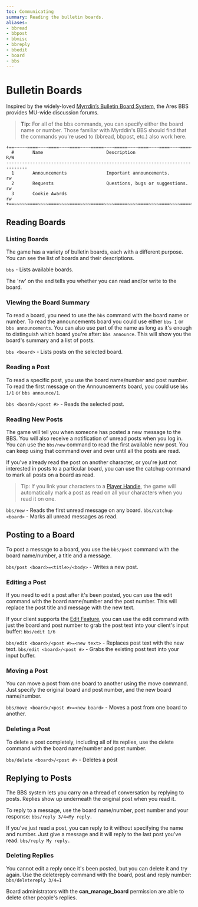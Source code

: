 ```yaml
---
toc: Communicating
summary: Reading the bulletin boards.
aliases:
- bbread
- bbpost
- bbmisc
- bbreply
- bbedit
- board
- bbs
---
```

# Bulletin Boards

Inspired by the widely-loved [Myrrdin’s Bulletin Board System](http://www.firstmagic.com/~merlin/mushcode/mc.bb.html), the Ares BBS provides MU-wide discussion forums.

> **Tip:** For all of the bbs commands, you can specify either the board name or number.  Those familiar with Myrddin's BBS should find that the commands you're used to (bbread, bbpost, etc.) also work here.

    +==~~~~~====~~~~====~~~~====~~~~=====~~~~=====~~~~====~~~~====~~~~====~~~~~==+
      #       Name                        Description                         R/W
    ------------------------------------------------------------------------------
      1       Announcements               Important announcements.            rw   
      2       Requests                    Questions, bugs or suggestions.     rw   
      3       Cookie Awards                                                   rw   
    +==~~~~~====~~~~====~~~~====~~~~=====~~~~=====~~~~====~~~~====~~~~====~~~~~==+

## Reading Boards

### Listing Boards

The game has a variety of bulletin boards, each with a different purpose.  You can see the list of boards and their descriptions.

`bbs` - Lists available boards.

The 'rw' on the end tells you whether you can read and/or write to the board.

### Viewing the Board Summary

To read a board, you need to use the `bbs` command with the board name or number.  To read the announcements board you could use either `bbs 1` or `bbs announcements`.  You can also use part of the name as long as it's enough to distinguish which board you're after:  `bbs announce`.  This will show you the board's summary and a list of posts.

`bbs <board>` - Lists posts on the selected board.

### Reading a Post

To read a specific post, you use the board name/number and post number.  To read the first message on the Announcements board, you could use `bbs 1/1` or `bbs announce/1`.

`bbs <board>/<post #>` - Reads the selected post.

### Reading New Posts

The game will tell you when someone has posted a new message to the BBS.  You will also receive a notification of unread posts when you log in.  You can use the `bbs/new` command to read the first available new post.  You can keep using that command over and over until all the posts are read.

If you've already read the post on another character, or you're just not interested in posts to a particular board, you can use the catchup command to mark all posts on a board as read.

> Tip:  If you link your characters to a [Player Handle](/help/arescentral/handles), the game will automatically mark a post as read on all your characters when you read it on one.

`bbs/new` - Reads the first unread message on any board.
`bbs/catchup <board>` - Marks all unread messages as read.

## Posting to a Board

To post a message to a board, you use the `bbs/post` command with the board name/number, a title and a message.

`bbs/post <board>=<title>/<body>` - Writes a new post.

### Editing a Post

If you need to edit a post after it's been posted, you can use the edit command with the board name/number and the post number.  This will replace the post title and message with the new text.

If your client supports the [Edit Feature](/help/utils/edit), you can use the edit command with just the board and post number to grab the post text into your client's input buffer: `bbs/edit 1/6`

`bbs/edit <board>/<post #>=<new text>` - Replaces post text with the new text.
`bbs/edit <board>/<post #>` - Grabs the existing post text into your input buffer.

### Moving a Post

You can move a post from one board to another using the move command.  Just specify the original board and post number, and the new board name/number.

`bbs/move <board>/<post #>=<new board>` - Moves a post from one board to another.

### Deleting a Post

To delete a post completely, including all of its replies, use the delete command with the board name/number and post number.

`bbs/delete <board>/<post #>` - Deletes a post

## Replying to Posts

The BBS system lets you carry on a thread of conversation by replying to posts.  Replies show up underneath the original post when you read it.

To reply to a message, use the board name/number, post number and your response: `bbs/reply 3/4=My reply.`

If you've just read a post, you can reply to it without specifying the name and number.  Just give a message and it will reply to the last post you've read: `bbs/reply My reply.`

### Deleting Replies

You cannot edit a reply once it's been posted, but you can delete it and try again.  Use the deletereply command with the board, post and reply number:  `bbs/deletereply 3/4=1`

Board administrators with the **can\_manage\_board** permission are able to delete other people's replies.
